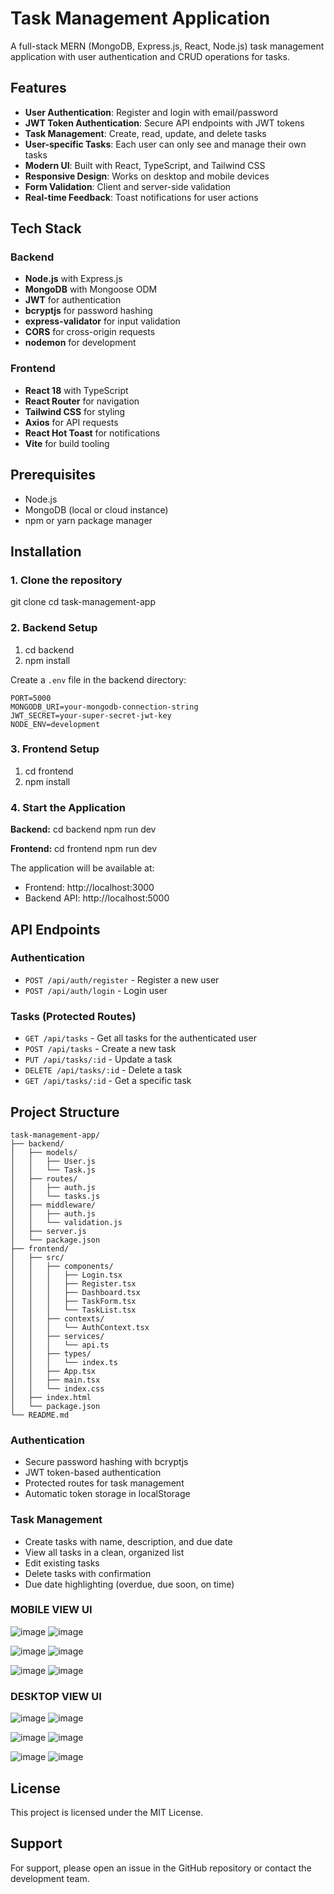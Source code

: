 # Task Management Application

A full-stack MERN (MongoDB, Express.js, React, Node.js) task management application with user authentication and CRUD operations for tasks.

## Features

- **User Authentication**: Register and login with email/password
- **JWT Token Authentication**: Secure API endpoints with JWT tokens
- **Task Management**: Create, read, update, and delete tasks
- **User-specific Tasks**: Each user can only see and manage their own tasks
- **Modern UI**: Built with React, TypeScript, and Tailwind CSS
- **Responsive Design**: Works on desktop and mobile devices
- **Form Validation**: Client and server-side validation
- **Real-time Feedback**: Toast notifications for user actions

## Tech Stack

### Backend
- **Node.js** with Express.js
- **MongoDB** with Mongoose ODM
- **JWT** for authentication
- **bcryptjs** for password hashing
- **express-validator** for input validation
- **CORS** for cross-origin requests
- **nodemon** for development

### Frontend
- **React 18** with TypeScript
- **React Router** for navigation
- **Tailwind CSS** for styling
- **Axios** for API requests
- **React Hot Toast** for notifications
- **Vite** for build tooling

## Prerequisites

- Node.js
- MongoDB (local or cloud instance)
- npm or yarn package manager

## Installation

### 1. Clone the repository
git clone <repository-url>
cd task-management-app


### 2. Backend Setup
1. cd backend
2. npm install


Create a `.env` file in the backend directory:
```env
PORT=5000
MONGODB_URI=your-mongodb-connection-string
JWT_SECRET=your-super-secret-jwt-key
NODE_ENV=development
```

### 3. Frontend Setup
1. cd frontend
2. npm install

### 4. Start the Application


**Backend:**
cd backend
npm run dev

**Frontend:**
cd frontend
npm run dev

The application will be available at:
- Frontend: http://localhost:3000
- Backend API: http://localhost:5000



## API Endpoints

### Authentication
- `POST /api/auth/register` - Register a new user
- `POST /api/auth/login` - Login user

### Tasks (Protected Routes)
- `GET /api/tasks` - Get all tasks for the authenticated user
- `POST /api/tasks` - Create a new task
- `PUT /api/tasks/:id` - Update a task
- `DELETE /api/tasks/:id` - Delete a task
- `GET /api/tasks/:id` - Get a specific task


## Project Structure

```
task-management-app/
├── backend/
│   ├── models/
│   │   ├── User.js
│   │   └── Task.js
│   ├── routes/
│   │   ├── auth.js
│   │   └── tasks.js
│   ├── middleware/
│   │   ├── auth.js
│   │   └── validation.js
│   ├── server.js
│   └── package.json
├── frontend/
│   ├── src/
│   │   ├── components/
│   │   │   ├── Login.tsx
│   │   │   ├── Register.tsx
│   │   │   ├── Dashboard.tsx
│   │   │   ├── TaskForm.tsx
│   │   │   └── TaskList.tsx
│   │   ├── contexts/
│   │   │   └── AuthContext.tsx
│   │   ├── services/
│   │   │   └── api.ts
│   │   ├── types/
│   │   │   └── index.ts
│   │   ├── App.tsx
│   │   ├── main.tsx
│   │   └── index.css
│   ├── index.html
│   └── package.json
└── README.md
```


### Authentication
- Secure password hashing with bcryptjs
- JWT token-based authentication
- Protected routes for task management
- Automatic token storage in localStorage

### Task Management
- Create tasks with name, description, and due date
- View all tasks in a clean, organized list
- Edit existing tasks
- Delete tasks with confirmation
- Due date highlighting (overdue, due soon, on time)


### MOBILE VIEW UI
![image](https://github.com/user-attachments/assets/feb1604b-d685-46b2-a403-c3b2b3028a9d)
![image](https://github.com/user-attachments/assets/feb1604b-d685-46b2-a403-c3b2b3028a9d)

![image](https://github.com/user-attachments/assets/ce2f9f89-be78-41bc-abf4-8d1a4b34c2ef)
![image](https://github.com/user-attachments/assets/ce2f9f89-be78-41bc-abf4-8d1a4b34c2ef)

![image](https://github.com/user-attachments/assets/1821a72c-92f6-4174-ae38-e8b6550d5efb)
![image](https://github.com/user-attachments/assets/1821a72c-92f6-4174-ae38-e8b6550d5efb)


### DESKTOP VIEW UI
![image](https://github.com/user-attachments/assets/5f47212e-0a1e-4a7e-b84b-d9e14f163902)
![image](https://github.com/user-attachments/assets/5f47212e-0a1e-4a7e-b84b-d9e14f163902)


![image](https://github.com/user-attachments/assets/09e22d20-a0ef-4bc0-891f-117b990283d5)
![image](https://github.com/user-attachments/assets/09e22d20-a0ef-4bc0-891f-117b990283d5)


![image](https://github.com/user-attachments/assets/329a6a79-3704-4fd0-a29c-55e3010810de)
![image](https://github.com/user-attachments/assets/329a6a79-3704-4fd0-a29c-55e3010810de)







## License

This project is licensed under the MIT License.

## Support

For support, please open an issue in the GitHub repository or contact the development team. 
